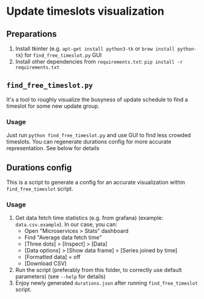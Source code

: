 # Update timeslots visualization

## Preparations

1. Install tkinter (e.g. `apt-get install python3-tk` or `brew install python-tk`) for `find_free_timeslot.py` GUI
2. Install other dependencies from `requirements.txt`: `pip install -r requirements.txt`

## `find_free_timeslot.py`

It's a tool to roughly visualize the busyness of update schedule to find a timeslot for some new update group.

### Usage

Just run `python find_free_timeslot.py` and use GUI to find less crowded timeslots. 
You can regenerate durations config for more accurate representation.
See below for details

## Durations config

This is a script to generate a config for an accurate visualization within `find_free_timeslot` script.

### Usage

1. Get data fetch time statistics (e.g. from grafana) (example: `data.csv.example`).  In our case, you can:
    - Open "Microservices > Stats" dashboard
    - Find "Average data fetch time"
    - [Three dots] > [Inspect] > [Data]
    - [Data options] > [Show data frame] > [Series joined by time]
    - [Formatted data] = off
    - [Download CSV]
2. Run the script (preferably from this folder, to correctly use default parameters) (see `--help` for details)
3. Enjoy newly generated `durations.json` after running `find_free_timeslot` script.